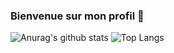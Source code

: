 ### Bienvenue sur mon profil 👋

![Anurag's github stats](https://github-readme-stats.vercel.app/api?username=IceroDev&theme=radical&show_icons=true&locale=fr&count_private=true)
![Top Langs](https://github-readme-stats.vercel.app/api/top-langs/?username=IceroDev&theme=radical&langs_count=3&count_private=true&locale=fr)
